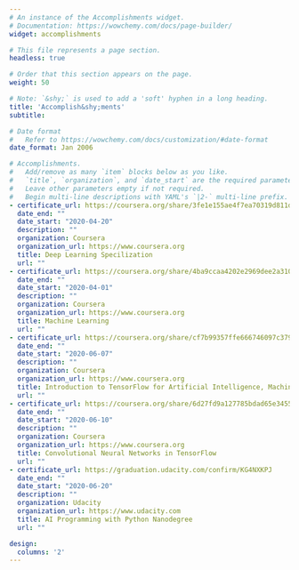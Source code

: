 ```yaml
---
# An instance of the Accomplishments widget.
# Documentation: https://wowchemy.com/docs/page-builder/
widget: accomplishments

# This file represents a page section.
headless: true

# Order that this section appears on the page.
weight: 50

# Note: `&shy;` is used to add a 'soft' hyphen in a long heading.
title: 'Accomplish&shy;ments'
subtitle:

# Date format
#   Refer to https://wowchemy.com/docs/customization/#date-format
date_format: Jan 2006

# Accomplishments.
#   Add/remove as many `item` blocks below as you like.
#   `title`, `organization`, and `date_start` are the required parameters.
#   Leave other parameters empty if not required.
#   Begin multi-line descriptions with YAML's `|2-` multi-line prefix.
- certificate_url: https://coursera.org/share/3fe1e155ae4f7ea70319d811d840aacf
  date_end: ""
  date_start: "2020-04-20"
  description: ""
  organization: Coursera
  organization_url: https://www.coursera.org
  title: Deep Learning Specilization
  url: ""
- certificate_url: https://coursera.org/share/4ba9ccaa4202e2969dee2a310cd9d488
  date_end: ""
  date_start: "2020-04-01"
  description: ""
  organization: Coursera
  organization_url: https://www.coursera.org
  title: Machine Learning
  url: ""
- certificate_url: https://coursera.org/share/cf7b99357ffe666746097c37913a04f6
  date_end: ""
  date_start: "2020-06-07"
  description: ""
  organization: Coursera
  organization_url: https://www.coursera.org
  title: Introduction to TensorFlow for Artificial Intelligence, Machine Learning, and Deep Learning
  url: ""
- certificate_url: https://coursera.org/share/6d27fd9a127785bdad65e34557704908
  date_end: ""
  date_start: "2020-06-10"
  description: ""
  organization: Coursera
  organization_url: https://www.coursera.org
  title: Convolutional Neural Networks in TensorFlow
  url: ""
- certificate_url: https://graduation.udacity.com/confirm/KG4NXKPJ
  date_end: ""
  date_start: "2020-06-20"
  description: ""
  organization: Udacity
  organization_url: https://www.udacity.com
  title: AI Programming with Python Nanodegree
  url: ""

design:
  columns: '2' 
---
```

